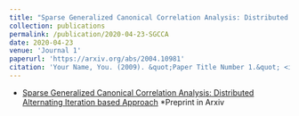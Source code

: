 ```yaml
---
title: "Sparse Generalized Canonical Correlation Analysis: Distributed Alternating Iteration based Approach"
collection: publications
permalink: /publication/2020-04-23-SGCCA
date: 2020-04-23
venue: 'Journal 1'
paperurl: 'https://arxiv.org/abs/2004.10981'
citation: 'Your Name, You. (2009). &quot;Paper Title Number 1.&quot; <i>Journal 1</i>. 1(1).'
---
```

 * [Sparse Generalized Canonical Correlation Analysis: Distributed Alternating Iteration based Approach](https://arxiv.org/abs/2004.10981)
 *Preprint in Arxiv

